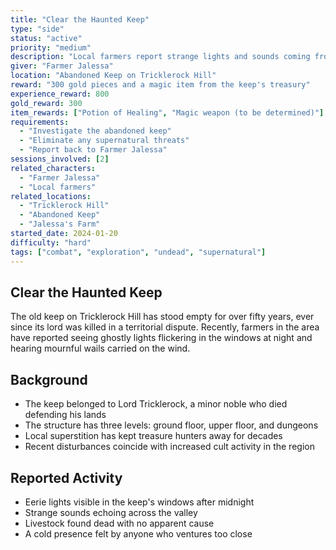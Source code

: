 ```yaml
---
title: "Clear the Haunted Keep"
type: "side"
status: "active"
priority: "medium"
description: "Local farmers report strange lights and sounds coming from the old keep on the hill. The structure has been abandoned for decades, but recent supernatural activity suggests something has awakened within its walls."
giver: "Farmer Jalessa"
location: "Abandoned Keep on Tricklerock Hill"
reward: "300 gold pieces and a magic item from the keep's treasury"
experience_reward: 800
gold_reward: 300
item_rewards: ["Potion of Healing", "Magic weapon (to be determined)"]
requirements:
  - "Investigate the abandoned keep"
  - "Eliminate any supernatural threats"
  - "Report back to Farmer Jalessa"
sessions_involved: [2]
related_characters:
  - "Farmer Jalessa"
  - "Local farmers"
related_locations:
  - "Tricklerock Hill"
  - "Abandoned Keep"
  - "Jalessa's Farm"
started_date: 2024-01-20
difficulty: "hard"
tags: ["combat", "exploration", "undead", "supernatural"]
---
```


## Clear the Haunted Keep

The old keep on Tricklerock Hill has stood empty for over fifty years, ever since its lord was killed in a territorial dispute. Recently, farmers in the area have reported seeing ghostly lights flickering in the windows at night and hearing mournful wails carried on the wind.

## Background

- The keep belonged to Lord Tricklerock, a minor noble who died defending his lands
- The structure has three levels: ground floor, upper floor, and dungeons
- Local superstition has kept treasure hunters away for decades
- Recent disturbances coincide with increased cult activity in the region

## Reported Activity

- Eerie lights visible in the keep's windows after midnight
- Strange sounds echoing across the valley
- Livestock found dead with no apparent cause
- A cold presence felt by anyone who ventures too close
